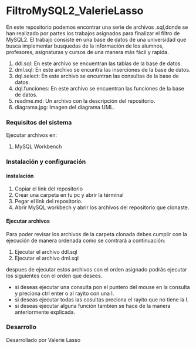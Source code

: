 # FiltroMySQL2_ValerieLasso

En este repositorio podemos encontrar una serie de archivos .sql,donde se han realizado por partes los trabajos asignados para finalizar el filtro de MySQL2.
El trabajo consiste en una base de datos de una universidad que busca implementar busquedas de la información de los alumnos, profesores, asignaturas y cursos de una manera más fácil y rapida.

1. ddl.sql: En este archivo se encuentran las tablas de la base de datos.
2. dml.sql: En este archivo se encuntra las inserciones de la base de datos.
3. dql.select: En este archivo se encuntran las consultas de la base de datos.
4. dql.funciones: En este archivo se encuentran las funciones de la base de datos.
5. readme.md: Un archivo con la descripción del repositorio.
6. diagrama.jpg: Imagen del diagrama UML.

### Requisitos del sistema
Ejecutar archivos en:

1. MySQL Workbench

### Instalación y configuración 

#### instalación
1. Copiar el link del repositorio
2. Crear una carpeta en tu pc y abrir la términal 
3. Pegar el link del repositorio.
4. Abrir MySQL workbech y abrir los archivos del repositorio que clonaste.

#### Ejecutar archivos

Para poder revisar los archivos de la carpeta clonada debes cumplir con la ejecución de manera ordenada como se comtrará a continuación:
1. Ejecutar el archivo ddl.sql
2. Ejecutar el archivo dml.sql

despues de ejecutar estos archivos con el orden asignado podrás ejecutar los siguientes con el orden que desees.

* si deseas ejecutar una consulta pon el puntero del mouse en la consulta y preciona ctrl enter o al rayito con una I. 
* si deseas ejecutar todas las cosultas preciona el rayito que no tiene la I.
* si deseas ejecutar alguna función tambien se hace de la manera anteriormente explicada.

### Desarrollo
Desarrollado por Valerie Lasso 





